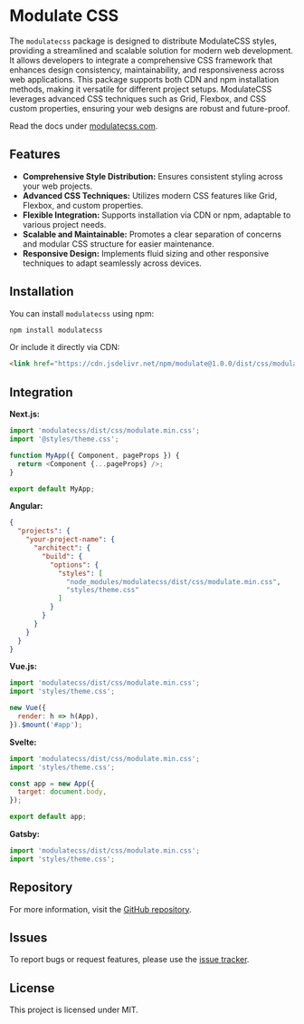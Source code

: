 # Modulate CSS

The `modulatecss` package is designed to distribute ModulateCSS styles, providing a streamlined and scalable solution for modern web development. It allows developers to integrate a comprehensive CSS framework that enhances design consistency, maintainability, and responsiveness across web applications. This package supports both CDN and npm installation methods, making it versatile for different project setups. ModulateCSS leverages advanced CSS techniques such as Grid, Flexbox, and CSS custom properties, ensuring your web designs are robust and future-proof.

Read the docs under [modulatecss.com](https://modulatecss.com/).

## Features
- **Comprehensive Style Distribution:** Ensures consistent styling across your web projects.
- **Advanced CSS Techniques:** Utilizes modern CSS features like Grid, Flexbox, and custom properties.
- **Flexible Integration:** Supports installation via CDN or npm, adaptable to various project needs.
- **Scalable and Maintainable:** Promotes a clear separation of concerns and modular CSS structure for easier maintenance.
- **Responsive Design:** Implements fluid sizing and other responsive techniques to adapt seamlessly across devices.

## Installation
You can install `modulatecss` using npm:

```bash
npm install modulatecss
```

Or include it directly via CDN:

```html
<link href="https://cdn.jsdelivr.net/npm/modulate@1.0.0/dist/css/modulate.min.css" rel="stylesheet">
```

## Integration
**Next.js:**

```javascript
import 'modulatecss/dist/css/modulate.min.css';
import '@styles/theme.css';

function MyApp({ Component, pageProps }) {
  return <Component {...pageProps} />;
}

export default MyApp;
```

**Angular:**

```json
{
  "projects": {
    "your-project-name": {
      "architect": {
        "build": {
          "options": {
            "styles": [
              "node_modules/modulatecss/dist/css/modulate.min.css",
              "styles/theme.css"
            ]
          }
        }
      }
    }
  }
}
```

**Vue.js:**

```javascript
import 'modulatecss/dist/css/modulate.min.css';
import 'styles/theme.css';

new Vue({
  render: h => h(App),
}).$mount('#app');
```

**Svelte:**

```javascript
import 'modulatecss/dist/css/modulate.min.css';
import 'styles/theme.css';

const app = new App({
  target: document.body,
});

export default app;
```

**Gatsby:**

```javascript
import 'modulatecss/dist/css/modulate.min.css';
import 'styles/theme.css';
```

## Repository
For more information, visit the [GitHub repository](https://github.com/byteyard/modulatecss).

## Issues
To report bugs or request features, please use the [issue tracker](https://github.com/byteyard/modulatecss/issues).

## License
This project is licensed under MIT.